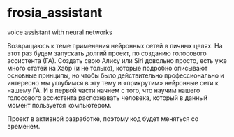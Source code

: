 # frosia_assistant
voice assistant with neural networks

Возвращаюсь к теме применения нейронных сетей в личных целях. На этот раз будем запускать долгий проект, по созданию голосового ассистента (ГА). Создать свою Алису или Siri довольно просто, есть уже много статей на Хабр (и не только), которые подробно описывают основные принципы, но чтобы было действительно профессионально и интересно мы углубимся в эту тему и «прикрутим» нейронные сети к нашему ГА. И в первой части начнем с того, что научим нашего голосового ассистента распознавать человека, который в данный момент пользуется компьютером.

Проект в активной разработке, поэтому код будет меняться со временем.
